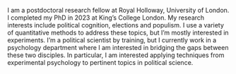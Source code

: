 I am a postdoctoral research fellow at Royal Holloway, University of London. I completed my PhD in 2023 at King’s College London. My research interests include political cognition, elections and populism. I use a variety of quantitative methods to address these topics, but I’m mostly interested in experiments. I’m a political scientist by training, but I currently work in a psychology department where I am interested in bridging the gaps between these two disciples. In particular, I am interested applying techniques from experimental psychology to pertinent topics in political science.
